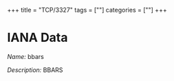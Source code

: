 +++
title = "TCP/3327"
tags = [""]
categories = [""]
+++

# IANA Data

_Name:_ bbars

_Description:_ BBARS

